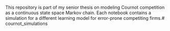 This repository is part of my senior thesis on modeling Cournot competition as a continuous state space Markov chain. Each notebook contains a simulation for a different learning model for error-prone competiting firms.#   c o u r n o t _ s i m u l a t i o n s  
 